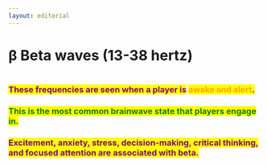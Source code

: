```yaml
---
layout: editorial
---
```


# β Beta waves (13-38 hertz)

<figure><img src="../../../../../../.gitbook/assets/pexels-btgl-♡-18763827.jpg" alt=""><figcaption></figcaption></figure>

### <mark style="color:purple;">These frequencies are seen when a player is</mark> <mark style="color:orange;">awake and alert</mark><mark style="color:purple;">.</mark>&#x20;

### <mark style="color:green;">This is the most common brainwave state that players engage in.</mark>

### <mark style="color:purple;">Excitement, anxiety, stress, decision-making, critical thinking, and focused attention are associated with beta.</mark>
